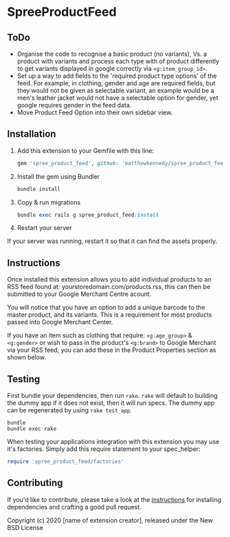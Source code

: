 # SpreeProductFeed

## ToDo

- Organise the code to recognise a basic product (no variants), Vs. a product with variants and process each type with of product differently to get variants displayed in google correctly via ```<g:item_group_id>```.
- Set up a way to add fields to the 'required product type options' of the feed. For example, in clothing, gender and age are required fields, but they would not be given as selectable variant, an example would be a men's leather jacket would not have a selectable option for gender, yet google requires gender in the feed data.
- Move Product Feed Option into their own sidebar view.

## Installation

1. Add this extension to your Gemfile with this line:

    ```ruby
    gem 'spree_product_feed', github: 'matthewkennedy/spree_product_feed'
    ```

2. Install the gem using Bundler

    ```ruby
    bundle install
    ```

3. Copy & run migrations

    ```ruby
    bundle exec rails g spree_product_feed:install
    ```

4. Restart your server

  If your server was running, restart it so that it can find the assets properly.

## Instructions

Once installed this extension allows you to add individual products to an  RSS feed found at: yourstoredomain.com/products.rss, this can then be submitted to your Google Merchant Centre acount.

You will notice that you have an option to add a unique barcode to the master product, and its variants. This is a requirement for most products passed into Google Merchant Center.

If you have an item such as clothing that require: ```<g:age_group>``` & ```<g:gender>``` or wish to pass in the product's ```<g:brand>``` to Google Merchant via your RSS feed, you can add these in the Product Properties section as shown below.


## Testing

First bundle your dependencies, then run `rake`. `rake` will default to building the dummy app if it does not exist, then it will run specs. The dummy app can be regenerated by using `rake test_app`.

```shell
bundle
bundle exec rake
```

When testing your applications integration with this extension you may use it's factories.
Simply add this require statement to your spec_helper:

```ruby
require 'spree_product_feed/factories'
```

## Contributing

If you'd like to contribute, please take a look at the
[instructions](CONTRIBUTING.md) for installing dependencies and crafting a good
pull request.

Copyright (c) 2020 [name of extension creator], released under the New BSD License
